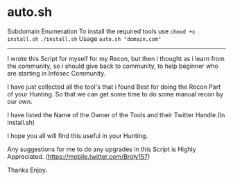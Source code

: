 # auto.sh
Subdomain Enumeration
To install the required tools use
`chmod +x install.sh`
`./install.sh`
Usage 
`auto.sh "domain.com"`

--------------------------------------------------------------------------------------------------------------------------------------------------------------------------------------------------

I wrote this Script for myself for my Recon, but then i thought as i learn from the community, so i should give back to community, to help beginner who are starting in Infosec Community. 

I have just collected all the tool's that i found Best for doing the Recon Part of your Hunting. 
So that we can get some time to do some manual recon by our own.

I have listed the Name of the Owner of the Tools and their Twitter Handle.(In install.sh)

I hope you all will find this useful in your Hunting. 

Any suggestions for me to do any upgrades in this Script is Highly Appreciated. (https://mobile.twitter.com/Broly157) 

Thanks 
Enjoy. 

